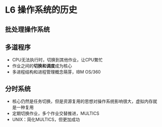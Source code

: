 # L6 操作系统的历史

## 批处理操作系统
  
## 多道程序
- CPU无法执行时，切换到其他作业，让CPU繁忙
- 作业之间的**切换和调度**成为核心
- 多进程结构和进程管理概念萌芽，IBM OS/360

## 分时系统
- 核心仍然是任务切换，但是资源复用的思想对操作系统影响很大，虚拟内存就是一种复用
- 定期切换作业，多个作业交替推进，MULTICS
- UNIX：简化MULTICS，但更加成功
